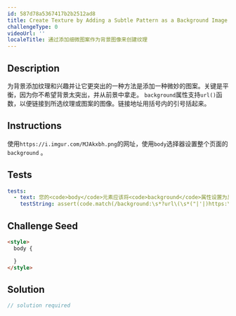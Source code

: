 ```yaml
---
id: 587d78a5367417b2b2512ad8
title: Create Texture by Adding a Subtle Pattern as a Background Image
challengeType: 0
videoUrl: ''
localeTitle: 通过添加细微图案作为背景图像来创建纹理
---
```


## Description
<section id="description">为背景添加纹理和兴趣并让它更突出的一种方法是添加一种微妙的图案。关键是平衡，因为你不希望背景太突出，并从前景中拿走。 <code>background</code>属性支持<code>url()</code>函数，以便链接到所选纹理或图案的图像。链接地址用括号内的引号括起来。 </section>

## Instructions
<section id="instructions">使用<code>https://i.imgur.com/MJAkxbh.png</code>的网址，使用<code>body</code>选择器设置整个页面的<code>background</code> 。 </section>

## Tests
<section id='tests'>

```yml
tests:
  - text: 您的<code>body</code>元素应该将<code>background</code>属性设置为具有给定链接的<code>url()</code> 。
    testString: assert(code.match(/background:\s*?url\(\s*("|'|)https:\/\/i\.imgur\.com\/MJAkxbh\.png\1\s*\)/gi), 'Your <code>body</code> element should have a <code>background</code> property set to a <code>url()</code> with the given link.');

```

</section>

## Challenge Seed
<section id='challengeSeed'>

<div id='html-seed'>

```html
<style>
  body {

  }
</style>

```

</div>



</section>

## Solution
<section id='solution'>

```js
// solution required
```
</section>

